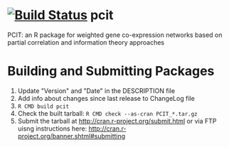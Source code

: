 [![Build Status](https://travis-ci.org/nathanhaigh/pcit.png?branch=master)](https://travis-ci.org/nathanhaigh/pcit)
pcit
====

PCIT: an R package for weighted gene co-expression networks based on partial correlation and information theory approaches

Building and Submitting Packages
================================
1) Update "Version" and "Date" in the DESCRIPTION file
2) Add info about changes since last release to ChangeLog file
3) `R CMD build pcit`
4) Check the built tarball: `R CMD check --as-cran PCIT_*.tar.gz`
5) Submit the tarball at http://cran.r-project.org/submit.html or via FTP uisng instructions here: http://cran.r-project.org/banner.shtml#submitting

